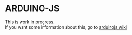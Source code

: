 # ARDUINO-JS
This is work in progress.  
If you want some information about this, go to  [arduinojs wiki](http://arduinojs.sonyahon.net)